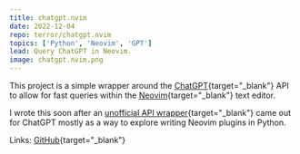 ```yaml
---
title: chatgpt.nvim
date: 2022-12-04
repo: terror/chatgpt.nvim
topics: ['Python', 'Neovim', 'GPT']
lead: Query ChatGPT in Neovim.
image: chatgpt.nvim.png
---
```


This project is a simple wrapper around the
[ChatGPT](https://openai.com/blog/chatgpt){target="\_blank"} API to allow for
fast queries within the [Neovim](https://neovim.io/){target="\_blank"} text
editor.

I wrote this soon after an
[unofficial API wrapper](https://github.com/acheong08/ChatGPT){target="\_blank"}
came out for ChatGPT mostly as a way to explore writing Neovim plugins in
Python.

Links: [GitHub](https://github.com/terror/chatgpt.nvim){target="\_blank"}
